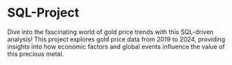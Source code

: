 # SQL-Project
Dive into the fascinating world of gold price trends with this SQL-driven analysis!  This project explores gold price data from 2019 to 2024, providing insights into how economic factors and global events influence the value of this precious metal.    
